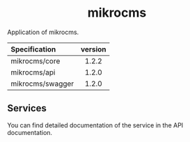 <h1  align="center">mikrocms</h1>

Application of mikrocms.

| Specification | version |
|:--|:--:|
| mikrocms/core | 1.2.2 |
| mikrocms/api | 1.2.0 |
| mikrocms/swagger | 1.2.0 |


## Services

You can find detailed documentation of the service in the API documentation.
